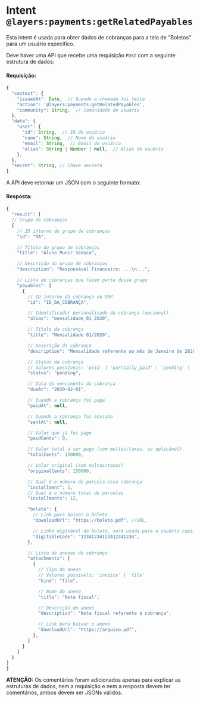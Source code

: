 # Intent `@layers:payments:getRelatedPayables`

Esta intent é usada para obter dados de cobranças para a tela de "Boletos" para um usuário específico.

Deve haver uma API que recebe uma requisição `POST` com a seguinte estrutura de dados:

#### Requisição:

```js
{
  "context": {
    "issuedAt": Date,  // Quando a chamada foi feita
    "action": '@layers:payments:getRelatedPayables',
    "community": String,  // Comunidade do usuário
  },
  "data": {
    "user": {
      "id": String,  // ID do usuário
      "name": String,  // Nome do usuário
      "email": String,  // Email do usuário
      "alias": String | Number | null,  // Alias do usuário
    },
  },
  "secret": String, // Chave secreta
}
```


A API deve retornar um JSON com o seguinte formato:

#### Resposta:

```js
{
  "result": [
  // Grupo de cobranças
  {
    // ID interno do grupo de cobranças
    "id": "RA",

    // Título do grupo de cobranças
    "title": "Aluno Munir Seduca",

    // Descrição do grupo de cobranças
    "description": "Responsável Financeiro: ...\n...",

    // Lista de cobranças que fazem parte desse grupo
    "payables": [
      {
        // ID interno da cobrança no ERP
        "id": "ID_DA_COBRANÇA",

        // Identificador personalizado da cobrança (opcional)
        "alias": "mensalidade_01_2020",

        // Título da cobrança
        "title": "Mensalidade 01/2020",

        // Descrição da cobrança
        "description": "Mensalidade referente ao mês de Janeiro de 2020",

        // Status da cobrança
        // Valores possíveis: 'paid' | 'partially_paid' | 'pending' | 'open' | 'canceled' | 'late' 
        "status": "pending",

        // Data de vencimento da cobrança
        "dueAt": "2020-02-01",

        // Quando a cobrança foi paga
        "paidAt": null,

        // Quando a cobrança foi enviada
        "sentAt": null,

        // Valor que já foi pago
        "paidCents": 0,

        // Valor total a ser pago (com multas/taxas, se aplicável)
        "totalCents": 150000,

        // Valor original (sem multas/taxas)
        "originalCents": 150000,

        // Qual é o número de parcela essa cobrança
        "installment": 1,
        // Qual é o número total de parcelas
        "installments": 12,

        "boleto": {
          // Link para baixar o boleto
          "downloadUrl": "https://boleto.pdf", //URL,

          // Linha digitável do boleto, será usada para o usuário copiar o código sem ter que baixar o boleto
          "digitableCode": "12341234123412341234",
        },

        // Lista de anexos da cobrança
        "attachments": [
          {
            // Tipo do anexo
            // Valores possivels: 'invoice' | 'file'
            "kind": "file",

            // Nome do anexo
            "title": "Nota fiscal",

            // Descrição do anexo
            "description": "Nota fiscal referente à cobrança",

            // Link para baixar o anexo
            "downloadUrl": "https://arquivo.pdf",
          },
        ]
      }
    ]
  }
]
}
```

**ATENÇÃO:** Os comentários foram adicionados apenas para explicar as estruturas de dados, nem a requisição e nem a resposta devem ter comentários, ambos devem ser JSONs válidos.
